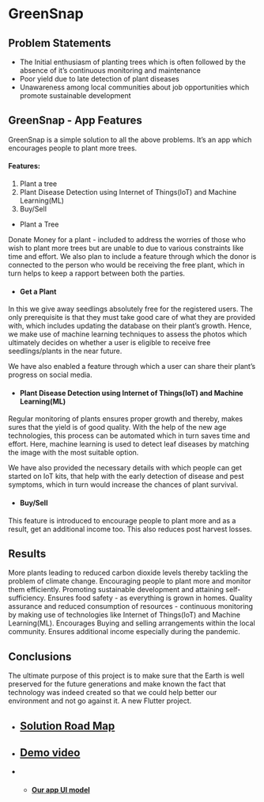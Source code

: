 # GreenSnap

## Problem Statements
- The Initial enthusiasm of planting trees which is often followed by the absence of it’s continuous monitoring and maintenance 
- Poor yield due to late detection of plant diseases
- Unawareness among local communities about job opportunities which promote sustainable development

## GreenSnap - App Features
GreenSnap is a simple solution to all the above problems. It’s an app which encourages people to plant more trees.

#### Features:
1) Plant a tree 
2) Plant Disease Detection using Internet of Things(IoT) and Machine Learning(ML)
3) Buy/Sell 

- Plant a Tree

Donate Money for a plant - included to address the worries of those who wish to plant more trees but are unable to due to various constraints like time and effort. We also plan to include a feature through which the donor is connected to the person who would be receiving the free plant, which in turn helps to keep a rapport between both the parties.

- #### Get a Plant
In this we give away seedlings absolutely free for the registered users. The only prerequisite is that they must take good care of what they are provided with, which includes updating the database on their plant’s growth. Hence, we make use of machine learning techniques to assess the photos which ultimately decides on whether a user is eligible to receive free seedlings/plants in the near future.  

We have also enabled a feature through which a user can share their plant’s progress on social media.


 - #### Plant Disease Detection using Internet of Things(IoT) and Machine Learning(ML)
Regular monitoring of plants ensures proper growth and thereby, makes sures that the yield is of good quality. With the help of the new age technologies, this process can be automated which in turn saves time and effort. 
Here, machine learning is used to detect leaf diseases by matching the image with the most suitable option.

We have also provided the necessary details with which people can get started on IoT kits, that help with the early detection of disease and pest symptoms, which in turn would increase the chances of plant survival.

- #### Buy/Sell
This feature is introduced to encourage people to plant more and as a result, get an additional income too. This also reduces post harvest losses. 

## Results
More plants leading to reduced carbon dioxide levels thereby tackling the problem of climate change.
Encouraging people to plant more and monitor them efficiently.
Promoting sustainable development and attaining self-sufficiency.
Ensures food safety - as everything is grown in homes.
Quality assurance and reduced consumption of resources - continuous monitoring by making use of technologies like Internet of Things(IoT) and Machine Learning(ML).
Encourages Buying and selling arrangements within the local community.
Ensures additional income especially during the pandemic.

## Conclusions

The ultimate purpose of this project is to make sure that the Earth is well preserved for the future generations and make known the fact that technology was indeed created so that we could help better our environment and not go against it.
A new Flutter project.

- ## [Solution Road Map](https://user-images.githubusercontent.com/78870466/122602380-597a7e00-d090-11eb-88bf-3b455c8dfceb.png)


- ## [Demo video](https://youtu.be/-coIcUsSMg8)
- - #### [Our app UI model](https://www.figma.com/proto/381nvyLBOfs9h414cxpLwG/GreenSnap_Hackathon?page-id=0%3A1&node-id=395%3A40&viewport=-2030%2C105%2C0.6753939390182495&scaling=scale-down)

